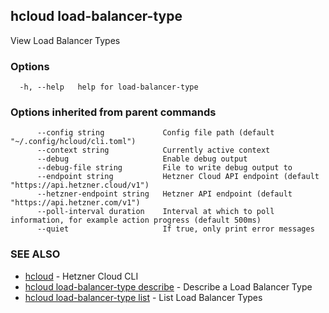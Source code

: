 ## hcloud load-balancer-type

View Load Balancer Types

### Options

```
  -h, --help   help for load-balancer-type
```

### Options inherited from parent commands

```
      --config string             Config file path (default "~/.config/hcloud/cli.toml")
      --context string            Currently active context
      --debug                     Enable debug output
      --debug-file string         File to write debug output to
      --endpoint string           Hetzner Cloud API endpoint (default "https://api.hetzner.cloud/v1")
      --hetzner-endpoint string   Hetzner API endpoint (default "https://api.hetzner.com/v1")
      --poll-interval duration    Interval at which to poll information, for example action progress (default 500ms)
      --quiet                     If true, only print error messages
```

### SEE ALSO

* [hcloud](hcloud.md)	 - Hetzner Cloud CLI
* [hcloud load-balancer-type describe](hcloud_load-balancer-type_describe.md)	 - Describe a Load Balancer Type
* [hcloud load-balancer-type list](hcloud_load-balancer-type_list.md)	 - List Load Balancer Types
